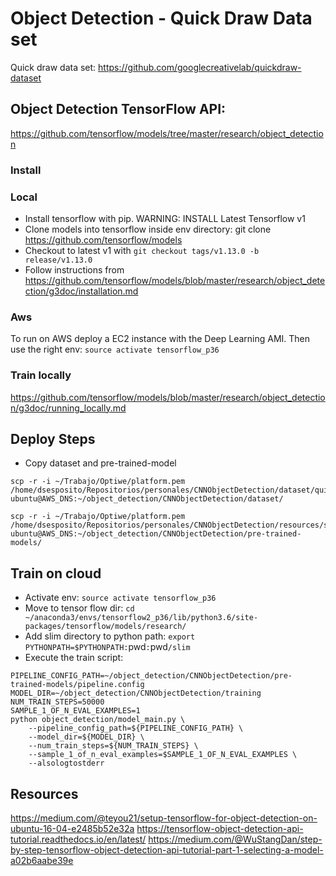 # Object Detection - Quick Draw Data set

Quick draw data set: https://github.com/googlecreativelab/quickdraw-dataset

## Object Detection TensorFlow API:

https://github.com/tensorflow/models/tree/master/research/object_detection

### Install

### Local

 * Install tensorflow with pip. WARNING: INSTALL Latest Tensorflow v1
 * Clone models into tensorflow inside env directory: git clone https://github.com/tensorflow/models
 * Checkout to latest v1 with `git checkout tags/v1.13.0 -b release/v1.13.0`
 * Follow instructions from https://github.com/tensorflow/models/blob/master/research/object_detection/g3doc/installation.md

### Aws

To run on AWS deploy a EC2 instance with the Deep Learning AMI. Then use the right env: `source activate tensorflow_p36`

### Train locally

https://github.com/tensorflow/models/blob/master/research/object_detection/g3doc/running_locally.md

## Deploy Steps

 * Copy dataset and pre-trained-model
``` 
scp -r -i ~/Trabajo/Optiwe/platform.pem /home/dsesposito/Repositorios/personales/CNNObjectDetection/dataset/quick_draw_.zip  ubuntu@AWS_DNS:~/object_detection/CNNObjectDetection/dataset/
```

```
scp -r -i ~/Trabajo/Optiwe/platform.pem /home/dsesposito/Repositorios/personales/CNNObjectDetection/resources/ssd_inception_v2_coco_2018_01_28.tar.gz  ubuntu@AWS_DNS:~/object_detection/CNNObjectDetection/pre-trained-models/
```

## Train on cloud

 * Activate env: `source activate tensorflow_p36`
 * Move to tensor flow dir: `cd ~/anaconda3/envs/tensorflow2_p36/lib/python3.6/site-packages/tensorflow/models/research/`
 * Add slim directory to python path: `export PYTHONPATH=$PYTHONPATH:`pwd`:`pwd`/slim`
 * Execute the train script:
 
```
PIPELINE_CONFIG_PATH=~/object_detection/CNNObjectDetection/pre-trained-models/pipeline.config
MODEL_DIR=~/object_detection/CNNObjectDetection/training
NUM_TRAIN_STEPS=50000
SAMPLE_1_OF_N_EVAL_EXAMPLES=1
python object_detection/model_main.py \
    --pipeline_config_path=${PIPELINE_CONFIG_PATH} \
    --model_dir=${MODEL_DIR} \
    --num_train_steps=${NUM_TRAIN_STEPS} \
    --sample_1_of_n_eval_examples=$SAMPLE_1_OF_N_EVAL_EXAMPLES \
    --alsologtostderr
```

## Resources

https://medium.com/@teyou21/setup-tensorflow-for-object-detection-on-ubuntu-16-04-e2485b52e32a
https://tensorflow-object-detection-api-tutorial.readthedocs.io/en/latest/
https://medium.com/@WuStangDan/step-by-step-tensorflow-object-detection-api-tutorial-part-1-selecting-a-model-a02b6aabe39e